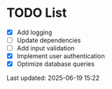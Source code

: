 # TODO List

- [x] Add logging
- [ ] Update dependencies
- [ ] Add input validation
- [x] Implement user authentication
- [x] Optimize database queries

Last updated: 2025-06-19 15:22
